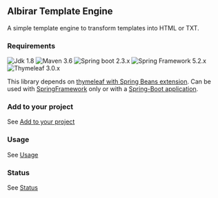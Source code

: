 ## Albirar Template Engine

A simple template engine to transform templates into HTML or TXT.

### Requirements

![Jdk 1.8](https://img.shields.io/badge/Jdk-1.8-informational)
![Maven 3.6](https://img.shields.io/badge/Maven-3.6-informational)
![Spring boot 2.3.x](https://img.shields.io/badge/Spring%20Boot-2.3-informational)
![Spring Framework 5.2.x](https://img.shields.io/badge/Spring%20Framework-5.2-informational)
![Thymeleaf 3.0.x](https://img.shields.io/badge/Thymeleaf-3.0-informational)

This library depends on [thymeleaf with Spring Beans extension](https://www.thymeleaf.org/doc/tutorials/3.0/thymeleafspring.html).
Can be used with [SpringFramework](https://spring.io/projects/spring-framework "Spring Framework") only or with a [Spring-Boot application](https://spring.io/projects/spring-boot "Spring Boot").

### Add to your project

See [Add to your project](dependency-info.html "Add to your project")

### Usage

See [Usage](usage.html "Usage")

### Status

See [Status](status.html "Status")
